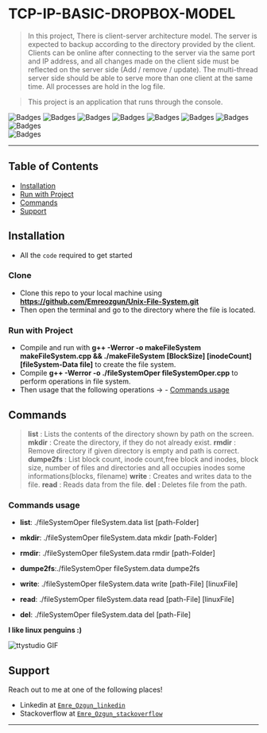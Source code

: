 # TCP-IP-BASIC-DROPBOX-MODEL

> In this project, There is client-server architecture model. The server is expected to backup according to the directory provided by the client. Clients can be online after connecting to the server via the same port and IP address, and all changes made on the client side must be reflected on the server side (Add / remove / update). The multi-thread server side should be able to serve more than one client at the same time. All processes are hold in the log file.

> This project is an application that runs through the console.

![Badges](https://img.shields.io/badge/linux-shell-green) 
![Badges](https://img.shields.io/badge/love-coding-black.svg)
![Badges](https://img.shields.io/badge/core-dumped-red)
![Badges](https://img.shields.io/badge/build-passing-succes.svg)
![Badges](https://img.shields.io/badge/test-success-success.svg)
![Badges](https://img.shields.io/badge/computer-science-critical.svg)
![Badges](https://img.shields.io/badge/love-linux-yellow.svg)
![Badges](https://img.shields.io/badge/coding-life-red.svg)
&nbsp;&nbsp;&nbsp;&nbsp;&nbsp;&nbsp;&nbsp;&nbsp;&nbsp;&nbsp;&nbsp;&nbsp;&nbsp;&nbsp;&nbsp;&nbsp;&nbsp;&nbsp;&nbsp;&nbsp;&nbsp;&nbsp;&nbsp;&nbsp;&nbsp;&nbsp;&nbsp;&nbsp;&nbsp;&nbsp;&nbsp;&nbsp;&nbsp;&nbsp;&nbsp;&nbsp;&nbsp;&nbsp;&nbsp;&nbsp;&nbsp;&nbsp;&nbsp;
&nbsp;&nbsp;&nbsp;&nbsp;&nbsp;&nbsp;&nbsp;&nbsp;&nbsp;&nbsp;&nbsp;&nbsp;&nbsp;&nbsp;&nbsp;&nbsp;&nbsp;&nbsp;&nbsp;&nbsp;&nbsp;&nbsp;&nbsp;&nbsp;&nbsp;&nbsp;&nbsp;&nbsp;&nbsp;&nbsp;&nbsp;&nbsp;&nbsp;&nbsp;&nbsp;&nbsp;&nbsp;&nbsp;&nbsp;&nbsp;&nbsp;&nbsp;&nbsp;
&nbsp;&nbsp;&nbsp;&nbsp;&nbsp;&nbsp;&nbsp;&nbsp;&nbsp;&nbsp;
![Badges](https://img.shields.io/badge/open-source-blueviolet.svg)

---

## Table of Contents

- [Installation](#installation)
- [Run with Project](#run)
- [Commands](#commands)
- [Support](#support)

## Installation

- All the `code` required to get started

### Clone

- Clone this repo to your local machine using **https://github.com/Emreozgun/Unix-File-System.git**
- Then open the terminal and go to the directory where the file is located.

### Run with Project
- Compile and run with **g++ -Werror -o makeFileSystem makeFileSystem.cpp && ./makeFileSystem [BlockSize] [inodeCount] [fileSystem-Data file]** to create the file system.
- Compile **g++ -Werror -o ./fileSystemOper  fileSystemOper.cpp** to perform operations in file system.
- Then usage that the following operations -> - [Commands usage ](#cmdusage)

## Commands
  > **list** : Lists the contents of the directory shown by path on the screen.
  > **mkdir** : Create the directory, if they do not already exist.
  > **rmdir** :  Remove directory if given directory is empty and path is correct.
  > **dumpe2fs** : List block count, inode count,free block and inodes, block size, number of files and directories and all occupies inodes some informations(blocks, filename)
  > **write** : Creates and writes data to the file.
  > **read** : Reads data from the file.
  > **del** : Deletes file from the path.

  ### Commands usage 
  - **list**: ./fileSystemOper fileSystem.data list [path-Folder]

  - **mkdir**:	./fileSystemOper fileSystem.data mkdir [path-Folder] 

  - **rmdir**:	./fileSystemOper fileSystem.data rmdir [path-Folder]
		
  - **dumpe2fs**:./fileSystemOper fileSystem.data dumpe2fs  

  - **write**:	./fileSystemOper fileSystem.data write [path-File] [linuxFile] 

  - **read**:	./fileSystemOper fileSystem.data read [path-File] [linuxFile]

  - **del**:	./fileSystemOper fileSystem.data del [path-File]

**I like linux penguins :)**

![ttystudio GIF](https://media.giphy.com/media/4Zgy9QqzWU8C3ugvCa/giphy.gif)

## Support

Reach out to me at one of the following places!

- Linkedin at <a href="https://www.linkedin.com/in/emre-ozgun" target="_blank">`Emre_Ozgun_linkedin`</a>
- Stackoverflow at <a href="https://stackoverflow.com/users/12690037/emre-ozgun" target="_blank">`Emre_Ozgun_stackoverflow`</a>

---

